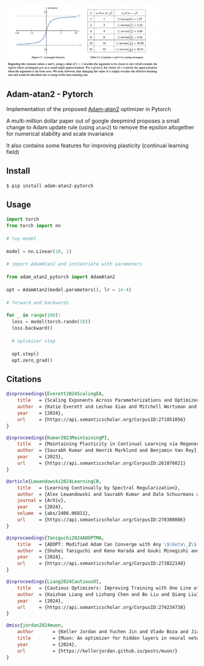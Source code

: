 <img src="./adam-atan2.png" width="400px"></img>

## Adam-atan2 - Pytorch

Implementation of the proposed <a href="https://arxiv.org/abs/2407.05872">Adam-atan2</a> optimizer in Pytorch

A multi-million dollar paper out of google deepmind proposes a small change to Adam update rule (using `atan2`) to remove the epsilon altogether for numerical stability and scale invariance

It also contains some features for improving plasticity (continual learning field)

## Install

```bash
$ pip install adam-atan2-pytorch
```

## Usage

```python
import torch
from torch import nn

# toy model

model = nn.Linear(10, 1)

# import AdamAtan2 and instantiate with parameters

from adam_atan2_pytorch import AdamAtan2

opt = AdamAtan2(model.parameters(), lr = 1e-4)

# forward and backwards

for _ in range(100):
  loss = model(torch.randn(10))
  loss.backward()

  # optimizer step

  opt.step()
  opt.zero_grad()
```

## Citations

```bibtex
@inproceedings{Everett2024ScalingEA,
    title   = {Scaling Exponents Across Parameterizations and Optimizers},
    author  = {Katie Everett and Lechao Xiao and Mitchell Wortsman and Alex Alemi and Roman Novak and Peter J. Liu and Izzeddin Gur and Jascha Narain Sohl-Dickstein and Leslie Pack Kaelbling and Jaehoon Lee and Jeffrey Pennington},
    year    = {2024},
    url     = {https://api.semanticscholar.org/CorpusID:271051056}
}
```

```bibtex
@inproceedings{Kumar2023MaintainingPI,
    title   = {Maintaining Plasticity in Continual Learning via Regenerative Regularization},
    author  = {Saurabh Kumar and Henrik Marklund and Benjamin Van Roy},
    year    = {2023},
    url     = {https://api.semanticscholar.org/CorpusID:261076021}
}
```

```bibtex
@article{Lewandowski2024LearningCB,
    title   = {Learning Continually by Spectral Regularization},
    author  = {Alex Lewandowski and Saurabh Kumar and Dale Schuurmans and Andr'as Gyorgy and Marlos C. Machado},
    journal = {ArXiv},
    year    = {2024},
    volume  = {abs/2406.06811},
    url     = {https://api.semanticscholar.org/CorpusID:270380086}
}
```

```bibtex
@inproceedings{Taniguchi2024ADOPTMA,
    title   = {ADOPT: Modified Adam Can Converge with Any \$\beta\_2\$ with the Optimal Rate},
    author  = {Shohei Taniguchi and Keno Harada and Gouki Minegishi and Yuta Oshima and Seong Cheol Jeong and Go Nagahara and Tomoshi Iiyama and Masahiro Suzuki and Yusuke Iwasawa and Yutaka Matsuo},
    year    = {2024},
    url     = {https://api.semanticscholar.org/CorpusID:273822148}
}
```

```bibtex
@inproceedings{Liang2024CautiousOI,
    title   = {Cautious Optimizers: Improving Training with One Line of Code},
    author  = {Kaizhao Liang and Lizhang Chen and Bo Liu and Qiang Liu},
    year    = {2024},
    url     = {https://api.semanticscholar.org/CorpusID:274234738}
}
```

```bibtex
@misc{jordan2024muon,
    author       = {Keller Jordan and Yuchen Jin and Vlado Boza and Jiacheng You and Franz Cesista and Laker Newhouse and Jeremy Bernstein},
    title        = {Muon: An optimizer for hidden layers in neural networks},
    year         = {2024},
    url          = {https://kellerjordan.github.io/posts/muon/}
}
```
